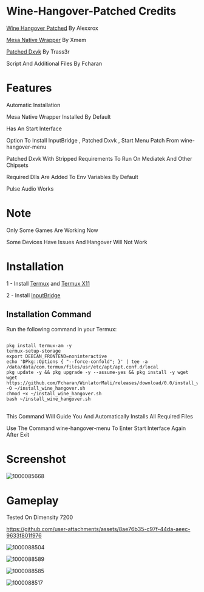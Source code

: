 # Wine-Hangover-Patched Credits 

[Wine Hangover Patched](https://github.com/alexvorxx/hangover-termux/releases/tag/9.22) By Alexxrox 

[Mesa Native Wrapper](https://github.com/xMeM/termux-packages/actions) By Xmem 

[Patched Dxvk](https://github.com/Trass3r/dxvk/actions/runs/11881817846) By Trass3r 

Script And Additional Files By Fcharan 

# Features

Automatic Installation 

Mesa Native Wrapper Installed By Default 

Has An Start Interface 

Option To Install InputBridge , Patched Dxvk , Start Menu Patch From wine-hangover-menu 

Patched Dxvk With Stripped Requirements To Run On Mediatek And Other Chipsets 

Required Dlls Are Added To Env Variables By Default 

Pulse Audio Works

# Note

Only Some Games Are Working Now

Some Devices Have Issues And Hangover Will Not Work

# Installation 

1 - Install [Termux](https://github.com/Fcharan/WinlatorMali/releases/download/0.0/termux-app_v0.118.1+github-debug_arm64-v8a.apk)  and  [Termux X11](https://github.com/Fcharan/WinlatorMali/releases/download/0.0/app-arm64-v8a-debug.apk)

2 - Install [InputBridge](https://raw.githubusercontent.com/olegos2/mobox/main/components/inputbridge.apk)

## Installation Command

Run the following command in your Termux:

<pre>
<code>
pkg install termux-am -y
termux-setup-storage
export DEBIAN_FRONTEND=noninteractive
echo 'DPkg::Options { "--force-confold"; }' | tee -a /data/data/com.termux/files/usr/etc/apt/apt.conf.d/local
pkg update -y && pkg upgrade -y --assume-yes && pkg install -y wget
wget https://github.com/Fcharan/WinlatorMali/releases/download/0.0/install_wine_hangover.sh -O ~/install_wine_hangover.sh
chmod +x ~/install_wine_hangover.sh
bash ~/install_wine_hangover.sh
</code>
</pre>

This Command Will Guide You And Automatically Installs All Required Files

Use The Command wine-hangover-menu To Enter Start Interface Again After Exit

# Screenshot 

![1000085668](https://github.com/user-attachments/assets/b431e1e9-549b-47d4-804b-583e61b882b2)

# Gameplay

Tested On Dimensity 7200

https://github.com/user-attachments/assets/8ae76b35-c97f-44da-aeec-9633f801f976

![1000088504](https://github.com/user-attachments/assets/4e2463da-b1b0-4795-a2f5-1ae1a9900f86)

![1000088589](https://github.com/user-attachments/assets/5dc386a4-fa97-41ea-b848-b6f3468d9bca)

![1000088585](https://github.com/user-attachments/assets/0165ec33-a992-4670-b51c-d99baeb10a20)

![1000088517](https://github.com/user-attachments/assets/df6697c5-448a-4c8a-a217-ffae3c107dd9)


